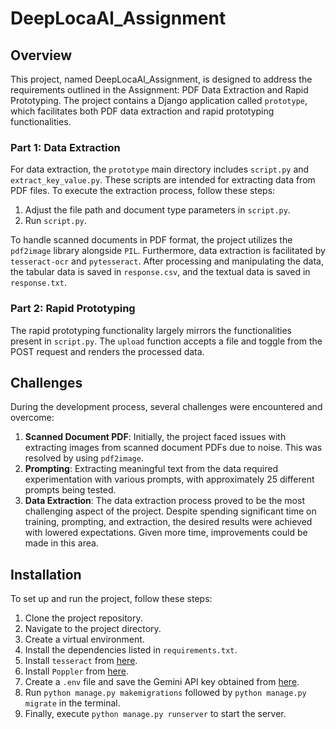 # DeepLocaAl_Assignment

## Overview
This project, named DeepLocaAl_Assignment, is designed to address the requirements outlined in the Assignment: PDF Data Extraction and Rapid Prototyping. The project contains a Django application called `prototype`, which facilitates both PDF data extraction and rapid prototyping functionalities.

### Part 1: Data Extraction
For data extraction, the `prototype` main directory includes `script.py` and `extract_key_value.py`. These scripts are intended for extracting data from PDF files. To execute the extraction process, follow these steps:
1. Adjust the file path and document type parameters in `script.py`.
2. Run `script.py`.

To handle scanned documents in PDF format, the project utilizes the `pdf2image` library alongside `PIL`. Furthermore, data extraction is facilitated by `tesseract-ocr` and `pytesseract`. After processing and manipulating the data, the tabular data is saved in `response.csv`, and the textual data is saved in `response.txt`.

### Part 2: Rapid Prototyping
The rapid prototyping functionality largely mirrors the functionalities present in `script.py`. The `upload` function accepts a file and toggle from the POST request and renders the processed data.

## Challenges
During the development process, several challenges were encountered and overcome:
1. **Scanned Document PDF**: Initially, the project faced issues with extracting images from scanned document PDFs due to noise. This was resolved by using `pdf2image`.
2. **Prompting**: Extracting meaningful text from the data required experimentation with various prompts, with approximately 25 different prompts being tested.
3. **Data Extraction**: The data extraction process proved to be the most challenging aspect of the project. Despite spending significant time on training, prompting, and extraction, the desired results were achieved with lowered expectations. Given more time, improvements could be made in this area.

## Installation
To set up and run the project, follow these steps:
1. Clone the project repository.
2. Navigate to the project directory.
3. Create a virtual environment.
4. Install the dependencies listed in `requirements.txt`.
5. Install `tesseract` from [here](https://tesseract-ocr.github.io/tessdoc/Installation.html).
6. Install `Poppler` from [here](https://github.com/oschwartz10612/poppler-windows?tab=readme-ov-file).
7. Create a `.env` file and save the Gemini API key obtained from [here](https://aistudio.google.com/).
8. Run `python manage.py makemigrations` followed by `python manage.py migrate` in the terminal.
9. Finally, execute `python manage.py runserver` to start the server.

